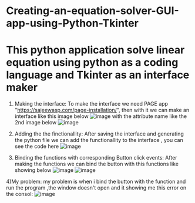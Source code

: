 # Creating-an-equation-solver-GUI-app-using-Python-Tkinter

# This python application solve linear equation using python as a coding language and Tkinter as an interface maker
1) Making the interface:
To make the interface we need PAGE app "https://sajeewasp.com/page-installation/", then with it we can make an interface like this image below
![image](https://user-images.githubusercontent.com/61596276/148260689-874b4aa9-5485-4229-85f2-99cf23f3bf1b.png)
with the attribute name like the 2nd image below
![image](https://user-images.githubusercontent.com/61596276/148260798-5c629450-25d4-4ab9-b3a7-38a1b2be3cb1.png)

2) Adding the the finctionallity:
After saving the interface and generating the python file we can add the functionallity to the interface , you can see the code here
![image](https://user-images.githubusercontent.com/61596276/148260966-5824cecf-f6f0-41cf-ad89-8499fbe97e0b.png)

3) Binding the functions with  corresponding Button click events:
After making the functions we can bind the button with this functions like showing below
![image](https://user-images.githubusercontent.com/61596276/148261137-f2e3b5f2-cd4c-4d74-a4ac-3fdb144a860f.png)
![image](https://user-images.githubusercontent.com/61596276/148261146-f4f79f40-76e2-48e0-896c-d531ad00f8bf.png)

4)My problem:
my problem is when i bind the button with the function and run the program ,the window doesn't open and it showing me this error on the consol:
![image](https://user-images.githubusercontent.com/61596276/148261350-9d5f289f-db7b-4ac3-82e4-21e1b2fab6ec.png)
